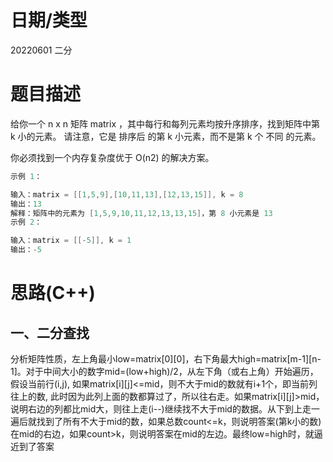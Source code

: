 <!--
 * @Author: baisichen
 * @Date: 2021-04-24 16:02:25
 * @LastEditTime: 2023-06-01 11:59:50
 * @LastEditors: baisichen
 * @Description: 
-->
# 日期/类型
20220601 二分
# 题目描述
给你一个 n x n 矩阵 matrix ，其中每行和每列元素均按升序排序，找到矩阵中第 k 小的元素。
请注意，它是 排序后 的第 k 小元素，而不是第 k 个 不同 的元素。

你必须找到一个内存复杂度优于 O(n2) 的解决方案。

``` cpp
示例 1：

输入：matrix = [[1,5,9],[10,11,13],[12,13,15]], k = 8
输出：13
解释：矩阵中的元素为 [1,5,9,10,11,12,13,13,15]，第 8 小元素是 13
示例 2：

输入：matrix = [[-5]], k = 1
输出：-5
```

# 思路(C++)
## 一、二分查找
分析矩阵性质，左上角最小low=matrix[0][0]，右下角最大high=matrix[m-1][n-1]。对于中间大小的数字mid=(low+high)/2，从左下角（或右上角）开始遍历，假设当前行(i,j), 如果matrix[i][j]<=mid，则不大于mid的数就有i+1个，即当前列往上的数, 此时因为此列上面的数都算过了，所以往右走。如果matrix[i][j]>mid，说明右边的列都比mid大，则往上走(i--)继续找不大于mid的数据。从下到上走一遍后就找到了所有不大于mid的数，如果总数count<=k，则说明答案(第k小的数)在mid的右边，如果count>k，则说明答案在mid的左边。最终low=high时，就逼近到了答案
